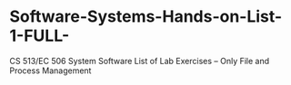 # Software-Systems-Hands-on-List-1-FULL-
CS 513/EC 506 System Software List of Lab Exercises – Only File and Process Management
